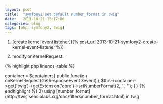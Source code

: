 ```yaml
---
layout: post
title:  "symfony2 set default number_format in twig"
date:   2013-10-21 15:17:00
categories: blog
tags: [php, symfony2, twig]
---
```


1) [create kernel event listener]({% post_url 2013-10-21-symfony2-create-kernel-event-listener %})

2) modify onKernelRequest:

{% highlight php linenos=table %}
<?php

namespace Acme\DemoBundle\EventListener;

use Symfony\Component\DependencyInjection\ContainerInterface;
use Symfony\Component\HttpKernel\Event\GetResponseEvent;

class AcmeKernelListener
{
    protected $container;

    public function __construct(ContainerInterface $container)
    {
        $this->container = $container;
    }

    public function onKernelRequest(GetResponseEvent $event)
    {
        $this->container->get('twig')->getExtension('core')->setNumberFormat(2, '.', '');
    }
}
{% endhighlight %}

3) using [number_format](http://twig.sensiolabs.org/doc/filters/number_format.html) in twig
